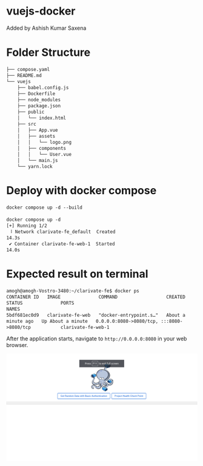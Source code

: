 # vuejs-docker

Added by Ashish Kumar Saxena
# Folder Structure

```
├── compose.yaml
├── README.md
└── vuejs
    ├── babel.config.js
    ├── Dockerfile
    ├── node_modules
    ├── package.json
    ├── public
    │   └── index.html
    ├── src
    │   ├── App.vue
    │   ├── assets
    │   │   └── logo.png
    │   ├── components
    │   │   └── User.vue
    │   └── main.js
    └── yarn.lock
```
# Deploy with docker compose
```
docker compose up -d --build

docker compose up -d
[+] Running 1/2
 ⠸ Network clarivate-fe_default  Created                                                                                                        14.3s 
 ✔ Container clarivate-fe-web-1  Started                                                                                                        14.0s 
```
# Expected result on terminal
```
amogh@amogh-Vostro-3480:~/clarivate-fe$ docker ps
CONTAINER ID   IMAGE              COMMAND                  CREATED              STATUS              PORTS                                               NAMES
5bdf681ec0d9   clarivate-fe-web   "docker-entrypoint.s…"   About a minute ago   Up About a minute   0.0.0.0:8080->8080/tcp, :::8080->8080/tcp           clarivate-fe-web-1

```

After the application starts, navigate to `http://0.0.0.0:8080` in your web browser.

![page](Screenshot-from-2024-03-09-22-34-47.png)


